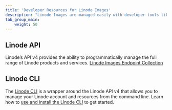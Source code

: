 ```yaml
---
title: 'Developer Resources for Linode Images'
description: "Linode Images are managed easily with developer tools like the Linode API or CLI."
tab_group_main:
    weight: 50
---
```


## Linode API

Linode’s API v4 provides the ability to programmatically manage the full range of Linode products and services.
[Linode Images Endpoint Collection](https://developers.linode.com/api/v4/images)

## Linode CLI

The [Linode CLI](https://github.com/linode/linode-cli) is a wrapper around the Linode API v4 that allows you to manage your Linode account and resources from the command line. Learn how to [use and install the Linode CLI](/docs/platform/api/linode-cli/) to get started.